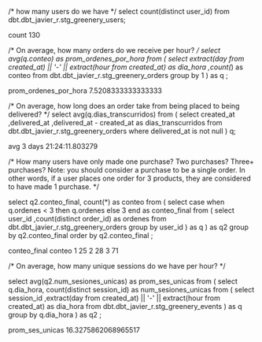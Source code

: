 

/* how many users do we have */
select count(distinct user_id) 
from dbt.dbt_javier_r.stg_greenery_users;

count
130


/* On average, how many orders do we receive per hour? */
select avg(q.conteo) as prom_ordenes_por_hora
from 
  ( 
  select 
    extract(day from created_at) || '-' || extract(hour from created_at) as dia_hora
    ,count(*) as conteo
  from dbt.dbt_javier_r.stg_greenery_orders
  group by 1
  ) as q
;

prom_ordenes_por_hora
7.5208333333333333



/* On average, how long does an order take from being placed to being delivered? */
select avg(q.dias_transcurridos)
from ( 
select 
  created_at
  ,delivered_at
  ,delivered_at - created_at as dias_transcurridos
from dbt.dbt_javier_r.stg_greenery_orders
where delivered_at is not null
) q;


avg
3 days 21:24:11.803279



/* How many users have only made one purchase? Two purchases? Three+ purchases?
Note: you should consider a purchase to be a single order. In other words, 
if a user places one order for 3 products, they are considered to have made 1 purchase. */

select q2.conteo_final, count(*) as conteo
from
( 
  select 
    case when q.ordenes < 3 then q.ordenes 
    else 3 
    end as conteo_final
  from ( 
    select 
      user_id
      ,count(distinct order_id) as ordenes
    from dbt.dbt_javier_r.stg_greenery_orders
    group by user_id
  ) as q
) as q2
group by q2.conteo_final
order by q2.conteo_final
;

conteo_final     conteo
1                25
2                28
3                71



/* On average, how many unique sessions do we have per hour? */

select avg(q2.num_sesiones_unicas) as prom_ses_unicas
from ( 
  select q.dia_hora, count(distinct session_id) as num_sesiones_unicas
  from ( 
    select 
      session_id
      ,extract(day from created_at) || '-' || extract(hour from created_at) as dia_hora
    from dbt.dbt_javier_r.stg_greenery_events
    ) as q
  group by q.dia_hora
) as q2
;


prom_ses_unicas
16.3275862068965517
